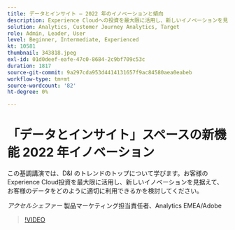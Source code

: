 ```yaml
---
title: データとインサイト — 2022 年のイノベーションと傾向
description: Experience Cloudへの投資を最大限に活用し、新しいイノベーションを見て、データを適切に活用します。
solution: Analytics, Customer Journey Analytics, Target
role: Admin, Leader, User
level: Beginner, Intermediate, Experienced
kt: 10581
thumbnail: 343818.jpeg
exl-id: 01d0deef-eafe-47c0-8684-2c9bf709c53c
duration: 1817
source-git-commit: 9a297cda953d4414131657f9ac84580aea0eabeb
workflow-type: tm+mt
source-wordcount: '82'
ht-degree: 0%

---
```


# 「データとインサイト」スペースの新機能 2022 年イノベーション

この基調講演では、D&amp;I のトレンドのトップについて学びます。お客様のExperience Cloud投資を最大限に活用し、新しいイノベーションを見据えて、お客様のデータをどのように適切に利用できるかを検討してください。

*アクセルシェファー* 製品マーケティング担当責任者、Analytics EMEA/Adobe

>[!VIDEO](https://video.tv.adobe.com/v/343818/?quality=12&learn=on)
